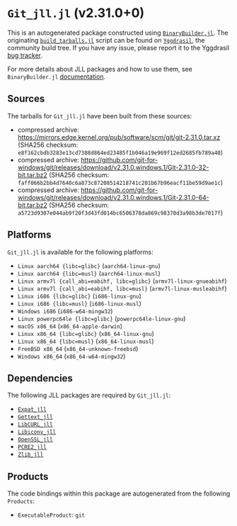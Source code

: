 # `Git_jll.jl` (v2.31.0+0)

This is an autogenerated package constructed using [`BinaryBuilder.jl`](https://github.com/JuliaPackaging/BinaryBuilder.jl). The originating [`build_tarballs.jl`](https://github.com/JuliaPackaging/Yggdrasil/blob/946b1cdb42162c0937ab9cb943f03fb1991ed42d/G/Git/build_tarballs.jl) script can be found on [`Yggdrasil`](https://github.com/JuliaPackaging/Yggdrasil/), the community build tree.  If you have any issue, please report it to the Yggdrasil [bug tracker](https://github.com/JuliaPackaging/Yggdrasil/issues).

For more details about JLL packages and how to use them, see `BinaryBuilder.jl` [documentation](https://juliapackaging.github.io/BinaryBuilder.jl/dev/jll/).

## Sources

The tarballs for `Git_jll.jl` have been built from these sources:

* compressed archive: https://mirrors.edge.kernel.org/pub/software/scm/git/git-2.31.0.tar.xz (SHA256 checksum: `e8f162cbdb3283e13cd7388d864ed23485f1b046a19e969f12ed2685fb789a40`)
* compressed archive: https://github.com/git-for-windows/git/releases/download/v2.31.0.windows.1/Git-2.31.0-32-bit.tar.bz2 (SHA256 checksum: `faff066b2bb4d7640c6a873c87208514218741c201b67b96eacf11be59d9ae1c`)
* compressed archive: https://github.com/git-for-windows/git/releases/download/v2.31.0.windows.1/Git-2.31.0-64-bit.tar.bz2 (SHA256 checksum: `a5723d9307e044ab9f20f3d43fd014bc6506378da869c98370d3a98b3de7017f`)

## Platforms

`Git_jll.jl` is available for the following platforms:

* `Linux aarch64 {libc=glibc}` (`aarch64-linux-gnu`)
* `Linux aarch64 {libc=musl}` (`aarch64-linux-musl`)
* `Linux armv7l {call_abi=eabihf, libc=glibc}` (`armv7l-linux-gnueabihf`)
* `Linux armv7l {call_abi=eabihf, libc=musl}` (`armv7l-linux-musleabihf`)
* `Linux i686 {libc=glibc}` (`i686-linux-gnu`)
* `Linux i686 {libc=musl}` (`i686-linux-musl`)
* `Windows i686` (`i686-w64-mingw32`)
* `Linux powerpc64le {libc=glibc}` (`powerpc64le-linux-gnu`)
* `macOS x86_64` (`x86_64-apple-darwin`)
* `Linux x86_64 {libc=glibc}` (`x86_64-linux-gnu`)
* `Linux x86_64 {libc=musl}` (`x86_64-linux-musl`)
* `FreeBSD x86_64` (`x86_64-unknown-freebsd`)
* `Windows x86_64` (`x86_64-w64-mingw32`)

## Dependencies

The following JLL packages are required by `Git_jll.jl`:

* [`Expat_jll`](https://github.com/JuliaBinaryWrappers/Expat_jll.jl)
* [`Gettext_jll`](https://github.com/JuliaBinaryWrappers/Gettext_jll.jl)
* [`LibCURL_jll`](https://github.com/JuliaBinaryWrappers/LibCURL_jll.jl)
* [`Libiconv_jll`](https://github.com/JuliaBinaryWrappers/Libiconv_jll.jl)
* [`OpenSSL_jll`](https://github.com/JuliaBinaryWrappers/OpenSSL_jll.jl)
* [`PCRE2_jll`](https://github.com/JuliaBinaryWrappers/PCRE2_jll.jl)
* [`Zlib_jll`](https://github.com/JuliaBinaryWrappers/Zlib_jll.jl)

## Products

The code bindings within this package are autogenerated from the following `Products`:

* `ExecutableProduct`: `git`
